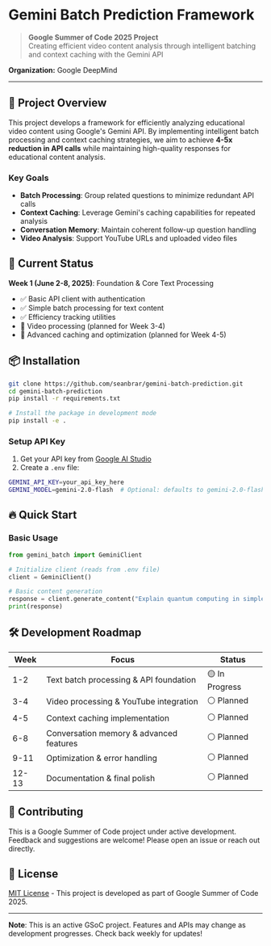 # Gemini Batch Prediction Framework

> **Google Summer of Code 2025 Project**  
> Creating efficient video content analysis through intelligent batching and context caching with the Gemini API

**Organization:** Google DeepMind

---

## 🎯 Project Overview

This project develops a framework for efficiently analyzing educational video content using Google's Gemini API. By implementing intelligent batch processing and context caching strategies, we aim to achieve **4-5x reduction in API calls** while maintaining high-quality responses for educational content analysis.

### Key Goals
- **Batch Processing**: Group related questions to minimize redundant API calls
- **Context Caching**: Leverage Gemini's caching capabilities for repeated analysis
- **Conversation Memory**: Maintain coherent follow-up question handling
- **Video Analysis**: Support YouTube URLs and uploaded video files

## 🚀 Current Status

**Week 1 (June 2-8, 2025)**: Foundation & Core Text Processing
- ✅ Basic API client with authentication
- ✅ Simple batch processing for text content
- ✅ Efficiency tracking utilities
- 🚧 Video processing (planned for Week 3-4)
- 🚧 Advanced caching and optimization (planned for Week 4-5)

## 📦 Installation

```bash
git clone https://github.com/seanbrar/gemini-batch-prediction.git
cd gemini-batch-prediction
pip install -r requirements.txt

# Install the package in development mode
pip install -e .
```

### Setup API Key
1. Get your API key from [Google AI Studio](https://ai.dev/)
2. Create a `.env` file:
```bash
GEMINI_API_KEY=your_api_key_here
GEMINI_MODEL=gemini-2.0-flash  # Optional: defaults to gemini-2.0-flash
```

## 🔥 Quick Start

### Basic Usage
```python
from gemini_batch import GeminiClient

# Initialize client (reads from .env file)
client = GeminiClient()

# Basic content generation
response = client.generate_content("Explain quantum computing in simple terms")
print(response)
```

## 🛠️ Development Roadmap

| Week | Focus | Status |
|------|-------|--------|
| 1-2 | Text batch processing & API foundation | 🟡 In Progress |
| 3-4 | Video processing & YouTube integration | ⚪ Planned |
| 4-5 | Context caching implementation | ⚪ Planned |
| 6-8 | Conversation memory & advanced features | ⚪ Planned |
| 9-11 | Optimization & error handling | ⚪ Planned |
| 12-13 | Documentation & final polish | ⚪ Planned |

## 🤝 Contributing

This is a Google Summer of Code project under active development. Feedback and suggestions are welcome! Please open an issue or reach out directly.

## 📄 License

[MIT License](LICENSE) - This project is developed as part of Google Summer of Code 2025.

---

**Note**: This is an active GSoC project. Features and APIs may change as development progresses. Check back weekly for updates!
